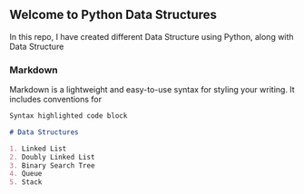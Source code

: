## Welcome to Python Data Structures

In this repo, I have created different Data Structure using Python, along with Data Structure

### Markdown

Markdown is a lightweight and easy-to-use syntax for styling your writing. It includes conventions for

```markdown
Syntax highlighted code block

# Data Structures

1. Linked List
2. Doubly Linked List
3. Binary Search Tree
4. Queue
5. Stack

```


